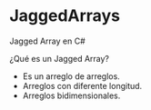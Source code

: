 # JaggedArrays

Jagged Array en C#

¿Qué es un Jagged Array?

- Es un arreglo de arreglos.
- Arreglos con diferente longitud.
- Arreglos bidimensionales.
